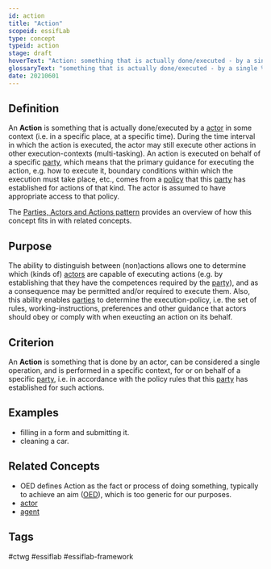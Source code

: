 ```yaml
---
id: action
title: "Action"
scopeid: essifLab
type: concept
typeid: action
stage: draft
hoverText: "Action: something that is actually done/executed - by a single Actor (on behalf of a given Party), as a single operation in a specific context."
glossaryText: "something that is actually done/executed - by a single %%actor^actor%% (on behalf of a given %%party^party%%), as a single operation in a specific context."
date: 20210601
---
```


## Definition
An **Action** is something that is actually done/executed by a [actor](actor) in some context (i.e. in a specific place, at a specific time). During the time interval in which the action is executed, the actor may still execute other actions in other execution-contexts (multi-tasking). An action is executed on behalf of a specific [party](party), which means that the primary guidance for executing the action, e.g. how to execute it, boundary conditions within which the execution must take place, etc., comes from a [policy](policy) that this [party](party) has established for actions of that kind. The actor is assumed to have appropriate access to that policy.

The [Parties, Actors and Actions pattern](pattern-party-actor-action) provides an overview of how this concept fits in with related concepts.

## Purpose
The ability to distinguish between (non)actions allows one to determine which (kinds of) [actors](actor) are capable of executing actions (e.g. by establishing that they have the competences required by the [party](party)), and as a consequence may be permitted and/or required to execute them. Also, this ability enables [parties](party) to determine the execution-policy, i.e. the set of rules, working-instructions, preferences and other guidance that actors should obey or comply with when exeucting an action on its behalf.

## Criterion
An **Action** is something that is done by an actor, can be considered a single operation, and is performed in a specific context, for or on behalf of a specific [party](party), i.e. in accordance with the policy rules that this [party](party) has established for such actions.

## Examples
- filling in a form and submitting it.
- cleaning a car.

## Related Concepts
<!--Link to any concepts that are similar but distinct, with a note about the relationship.-->
- OED defines Action as the fact or process of doing something, typically to achieve an aim ([OED](https://www.lexico.com/definition/action)), which is too generic for our purposes.
- [actor](actor)
- [agent](agent)

## Tags
#ctwg #essiflab #essiflab-framework